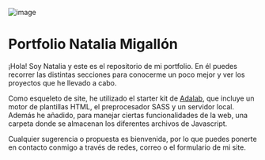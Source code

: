 ![image](https://github.com/NataliaMigallon/portfolio-natalia-migallon/src/images/home.jpg)

# Portfolio Natalia Migallón

¡Hola! Soy Natalia y este es el repositorio de mi portfolio. En él puedes recorrer las distintas secciones para conocerme un poco mejor y ver los proyectos que he llevado a cabo.

Como esqueleto de site, he utilizado el starter kit de [Adalab](https://adalab.es/), que incluye un motor de plantillas HTML, el preprocesador SASS y un servidor local. Además he añadido, para manejar ciertas funcionalidades de la web, una carpeta donde se almacenan los diferentes archivos de Javascript.

Cualquier sugerencia o propuesta es bienvenida, por lo que puedes ponerte en contacto conmigo a través de redes, correo o el formulario de mi site.
